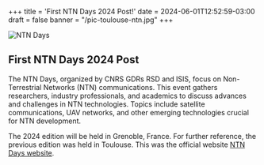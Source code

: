 +++
title = 'First NTN Days 2024 Post!'
date = 2024-06-01T12:52:59-03:00
draft = false
banner = "/pic-toulouse-ntn.jpg"
+++

![NTN Days](/ntndays2024/pic-toulouse-ntn.jpg)

## First NTN Days 2024 Post

The NTN Days, organized by CNRS GDRs RSD and ISIS, focus on Non-Terrestrial Networks (NTN) communications. This event gathers researchers, industry professionals, and academics to discuss advances and challenges in NTN technologies. Topics include satellite communications, UAV networks, and other emerging technologies crucial for NTN development. 

The 2024 edition will be held in Grenoble, France. For further reference, the previous edition was held in Toulouse. This was the official website [NTN Days website](https://www.irit.fr/Journees_GDR_RSD_ISIS_NTN/).